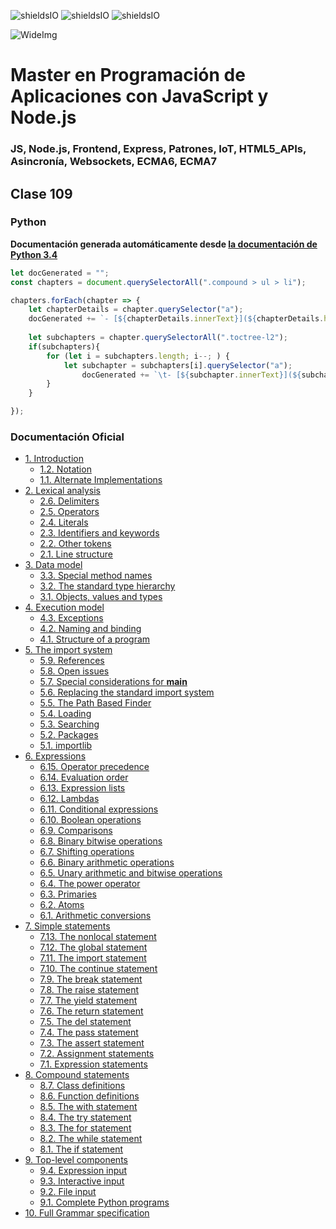 ![shieldsIO](https://img.shields.io/github/issues/Fictizia/Master-en-programacion-de-aplicaciones-con-JavaScript-y-Node.js_ed1.svg)
![shieldsIO](https://img.shields.io/github/forks/Fictizia/Master-en-programacion-de-aplicaciones-con-JavaScript-y-Node.js_ed1.svg)
![shieldsIO](https://img.shields.io/github/stars/Fictizia/Master-en-programacion-de-aplicaciones-con-JavaScript-y-Node.js_ed1.svg)

![WideImg](http://fictizia.com/img/github/Fictizia-plan-estudios-github.jpg)

# Master en Programación de Aplicaciones con JavaScript y Node.js
### JS, Node.js, Frontend, Express, Patrones, IoT, HTML5_APIs, Asincronía, Websockets, ECMA6, ECMA7

## Clase 109

### Python

**Documentación generada automáticamente desde [la documentación de Python 3.4](https://docs.python.org/3.4/reference/index.html)**

```javascript
let docGenerated = "";
const chapters = document.querySelectorAll(".compound > ul > li");

chapters.forEach(chapter => {
    let chapterDetails = chapter.querySelector("a");
	docGenerated += `- [${chapterDetails.innerText}](${chapterDetails.href})\n`;
    
    let subchapters = chapter.querySelectorAll(".toctree-l2");
    if(subchapters){
        for (let i = subchapters.length; i--; ) {
            let subchapter = subchapters[i].querySelector("a");
                docGenerated += `\t- [${subchapter.innerText}](${subchapter.href})\n`;
        }        
    }

});
```

### Documentación Oficial

- [1. Introduction](https://docs.python.org/3.4/reference/introduction.html)
	- [1.2. Notation](https://docs.python.org/3.4/reference/introduction.html#notation)
	- [1.1. Alternate Implementations](https://docs.python.org/3.4/reference/introduction.html#alternate-implementations)
- [2. Lexical analysis](https://docs.python.org/3.4/reference/lexical_analysis.html)
	- [2.6. Delimiters](https://docs.python.org/3.4/reference/lexical_analysis.html#delimiters)
	- [2.5. Operators](https://docs.python.org/3.4/reference/lexical_analysis.html#operators)
	- [2.4. Literals](https://docs.python.org/3.4/reference/lexical_analysis.html#literals)
	- [2.3. Identifiers and keywords](https://docs.python.org/3.4/reference/lexical_analysis.html#identifiers)
	- [2.2. Other tokens](https://docs.python.org/3.4/reference/lexical_analysis.html#other-tokens)
	- [2.1. Line structure](https://docs.python.org/3.4/reference/lexical_analysis.html#line-structure)
- [3. Data model](https://docs.python.org/3.4/reference/datamodel.html)
	- [3.3. Special method names](https://docs.python.org/3.4/reference/datamodel.html#special-method-names)
	- [3.2. The standard type hierarchy](https://docs.python.org/3.4/reference/datamodel.html#the-standard-type-hierarchy)
	- [3.1. Objects, values and types](https://docs.python.org/3.4/reference/datamodel.html#objects-values-and-types)
- [4. Execution model](https://docs.python.org/3.4/reference/executionmodel.html)
	- [4.3. Exceptions](https://docs.python.org/3.4/reference/executionmodel.html#exceptions)
	- [4.2. Naming and binding](https://docs.python.org/3.4/reference/executionmodel.html#naming-and-binding)
	- [4.1. Structure of a program](https://docs.python.org/3.4/reference/executionmodel.html#structure-of-a-program)
- [5. The import system](https://docs.python.org/3.4/reference/import.html)
	- [5.9. References](https://docs.python.org/3.4/reference/import.html#references)
	- [5.8. Open issues](https://docs.python.org/3.4/reference/import.html#open-issues)
	- [5.7. Special considerations for __main__](https://docs.python.org/3.4/reference/import.html#special-considerations-for-main)
	- [5.6. Replacing the standard import system](https://docs.python.org/3.4/reference/import.html#replacing-the-standard-import-system)
	- [5.5. The Path Based Finder](https://docs.python.org/3.4/reference/import.html#the-path-based-finder)
	- [5.4. Loading](https://docs.python.org/3.4/reference/import.html#loading)
	- [5.3. Searching](https://docs.python.org/3.4/reference/import.html#searching)
	- [5.2. Packages](https://docs.python.org/3.4/reference/import.html#packages)
	- [5.1. importlib](https://docs.python.org/3.4/reference/import.html#importlib)
- [6. Expressions](https://docs.python.org/3.4/reference/expressions.html)
	- [6.15. Operator precedence](https://docs.python.org/3.4/reference/expressions.html#operator-precedence)
	- [6.14. Evaluation order](https://docs.python.org/3.4/reference/expressions.html#evaluation-order)
	- [6.13. Expression lists](https://docs.python.org/3.4/reference/expressions.html#expression-lists)
	- [6.12. Lambdas](https://docs.python.org/3.4/reference/expressions.html#lambda)
	- [6.11. Conditional expressions](https://docs.python.org/3.4/reference/expressions.html#conditional-expressions)
	- [6.10. Boolean operations](https://docs.python.org/3.4/reference/expressions.html#boolean-operations)
	- [6.9. Comparisons](https://docs.python.org/3.4/reference/expressions.html#comparisons)
	- [6.8. Binary bitwise operations](https://docs.python.org/3.4/reference/expressions.html#binary-bitwise-operations)
	- [6.7. Shifting operations](https://docs.python.org/3.4/reference/expressions.html#shifting-operations)
	- [6.6. Binary arithmetic operations](https://docs.python.org/3.4/reference/expressions.html#binary-arithmetic-operations)
	- [6.5. Unary arithmetic and bitwise operations](https://docs.python.org/3.4/reference/expressions.html#unary-arithmetic-and-bitwise-operations)
	- [6.4. The power operator](https://docs.python.org/3.4/reference/expressions.html#the-power-operator)
	- [6.3. Primaries](https://docs.python.org/3.4/reference/expressions.html#primaries)
	- [6.2. Atoms](https://docs.python.org/3.4/reference/expressions.html#atoms)
	- [6.1. Arithmetic conversions](https://docs.python.org/3.4/reference/expressions.html#arithmetic-conversions)
- [7. Simple statements](https://docs.python.org/3.4/reference/simple_stmts.html)
	- [7.13. The nonlocal statement](https://docs.python.org/3.4/reference/simple_stmts.html#the-nonlocal-statement)
	- [7.12. The global statement](https://docs.python.org/3.4/reference/simple_stmts.html#the-global-statement)
	- [7.11. The import statement](https://docs.python.org/3.4/reference/simple_stmts.html#the-import-statement)
	- [7.10. The continue statement](https://docs.python.org/3.4/reference/simple_stmts.html#the-continue-statement)
	- [7.9. The break statement](https://docs.python.org/3.4/reference/simple_stmts.html#the-break-statement)
	- [7.8. The raise statement](https://docs.python.org/3.4/reference/simple_stmts.html#the-raise-statement)
	- [7.7. The yield statement](https://docs.python.org/3.4/reference/simple_stmts.html#the-yield-statement)
	- [7.6. The return statement](https://docs.python.org/3.4/reference/simple_stmts.html#the-return-statement)
	- [7.5. The del statement](https://docs.python.org/3.4/reference/simple_stmts.html#the-del-statement)
	- [7.4. The pass statement](https://docs.python.org/3.4/reference/simple_stmts.html#the-pass-statement)
	- [7.3. The assert statement](https://docs.python.org/3.4/reference/simple_stmts.html#the-assert-statement)
	- [7.2. Assignment statements](https://docs.python.org/3.4/reference/simple_stmts.html#assignment-statements)
	- [7.1. Expression statements](https://docs.python.org/3.4/reference/simple_stmts.html#expression-statements)
- [8. Compound statements](https://docs.python.org/3.4/reference/compound_stmts.html)
	- [8.7. Class definitions](https://docs.python.org/3.4/reference/compound_stmts.html#class-definitions)
	- [8.6. Function definitions](https://docs.python.org/3.4/reference/compound_stmts.html#function-definitions)
	- [8.5. The with statement](https://docs.python.org/3.4/reference/compound_stmts.html#the-with-statement)
	- [8.4. The try statement](https://docs.python.org/3.4/reference/compound_stmts.html#the-try-statement)
	- [8.3. The for statement](https://docs.python.org/3.4/reference/compound_stmts.html#the-for-statement)
	- [8.2. The while statement](https://docs.python.org/3.4/reference/compound_stmts.html#the-while-statement)
	- [8.1. The if statement](https://docs.python.org/3.4/reference/compound_stmts.html#the-if-statement)
- [9. Top-level components](https://docs.python.org/3.4/reference/toplevel_components.html)
	- [9.4. Expression input](https://docs.python.org/3.4/reference/toplevel_components.html#expression-input)
	- [9.3. Interactive input](https://docs.python.org/3.4/reference/toplevel_components.html#interactive-input)
	- [9.2. File input](https://docs.python.org/3.4/reference/toplevel_components.html#file-input)
	- [9.1. Complete Python programs](https://docs.python.org/3.4/reference/toplevel_components.html#complete-python-programs)
- [10. Full Grammar specification](https://docs.python.org/3.4/reference/grammar.html)
